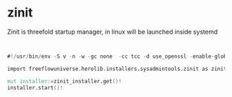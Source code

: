 # zinit

Zinit is threefold startup manager, in linux will be launched inside systemd

```v


#!/usr/bin/env -S v -n -w -gc none  -cc tcc -d use_openssl -enable-globals run

import freeflowuniverse.herolib.installers.sysadmintools.zinit as zinit_installer

mut installer:=zinit_installer.get()!
installer.start()!


```

